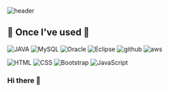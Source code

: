 
![header](https://capsule-render.vercel.app/api?type=waving&color=4169e1&height=100&section=header&text=Hello,%20world!&fontSize=90)
## 🔨 Once I've used 🔨
<p>
<img alt="JAVA" src="https://img.shields.io/badge/JAVA-007396?style=for-the-badge&logo=java&logoColor=white">
<img alt="MySQL" src="https://img.shields.io/badge/MySQL-4479A1?style=for-the-badge&logo=MySQL&logoColor=white">
<img alt="Oracle" src="https://img.shields.io/badge/Oracle-F80000?style=for-the-badge&logo=Oracle&logoColor=white">
<img alt="Eclipse" src="https://img.shields.io/badge/Eclipse-2C2255?style=for-the-badge&logo=Eclipse%20IDE&logoColor=white">
<img alt="github" src="https://img.shields.io/badge/github-181717?style=for-the-badge&logo=github&logoColor=white">
<img alt="aws" src="https://img.shields.io/badge/aws-232F3E?style=for-the-badge&logo=aws&logoColor=white">
</p>
<p>
<img alt="HTML" src="https://img.shields.io/badge/HTML-E34F26?style=for-the-badge&logo=html5&logoColor=white">
<img alt="CSS" src="https://img.shields.io/badge/CSS-1572B6?style=for-the-badge&logo=css3&logoColor=white">
<img alt="Bootstrap" src="https://img.shields.io/badge/Bootstrap-7952B3?style=for-the-badge&logo=bootstrap&logoColor=white">
<img alt="JavaScript" src="https://img.shields.io/badge/JavaScript-F7DF1E?style=for-the-badge&logo=javascript&logoColor=black">
</p>

### Hi there 👋



<!--
**limruru/limruru** is a ✨ _special_ ✨ repository because its `README.md` (this file) appears on your GitHub profile.

Here are some ideas to get you started:

- 🔭 I’m currently working on ...
- 🌱 I’m currently learning ...
- 👯 I’m looking to collaborate on ...
- 🤔 I’m looking for help with ...
- 💬 Ask me about ...
- 📫 How to reach me: ...
- 😄 Pronouns: ...
- ⚡ Fun fact: ...
-->
